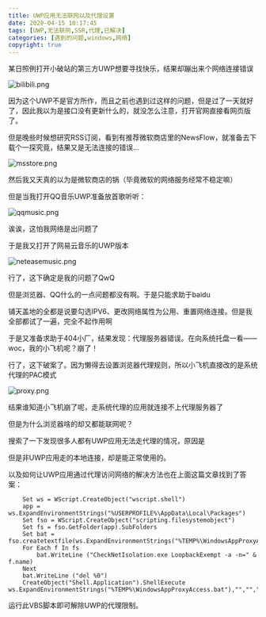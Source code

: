 ```yaml
---
title: UWP应用无法联网以及代理设置
date: 2020-04-15 10:17:45
tags: [UWP,无法联网,SSR,代理,已解决]
categories: [遇到的问题,windows,网络]
copyright: true
---
```


某日照例打开小破站的第三方UWP想要寻找快乐，结果却蹦出来个网络连接错误
<!--more-->
![bilibili.png](https://7.dusays.com/2021/01/02/10cba88a00039.png)

因为这个UWP不是官方所作，而且之前也遇到过这样的问题，但是过了一天就好了，因此我以为是接口没有更新什么的，就没怎么注意，打开官网直接看网页版了。

但是晚些时候想研究RSS订阅，看到有推荐微软商店里的NewsFlow，就准备去下载个一探究竟，结果又是无法连接的错误...

![msstore.png](https://7.dusays.com/2021/01/02/830b7a2faafcb.png)

然后我又天真的以为是微软商店的锅（毕竟微软的网络服务经常不稳定嘛）

但是当我打开QQ音乐UWP准备放首歌听听：

![qqmusic.png](https://7.dusays.com/2021/01/02/63ea313f05b28.png)

诶诶，这怕我网络是出问题了

于是我又打开了网易云音乐的UWP版本

![neteasemusic.png](https://7.dusays.com/2021/01/02/0979ed4d8ee40.png)

行了，这下确定是我的问题了QwQ

但是浏览器、QQ什么的一点问题都没有啊。于是只能求助于baidu

铺天盖地的全都是说要勾选IPV6、更改网络属性为公用、重置网络连接。但是我全部都试了一遍，完全不起作用啊

于是又准备求助于404小厂，结果发现：代理服务器错误。在向系统托盘一看——woc，我的小飞机呢？崩了！

行了，这下破案了。因为懒得去设置浏览器代理规则，所以小飞机直接改的是系统代理的PAC模式

![proxy.png](https://7.dusays.com/2021/01/02/da272d73bc678.png)

结果谁知道小飞机崩了呢，走系统代理的应用就连接不上代理服务器了

但是为什么浏览器啥的却又都能联网呢？

搜索了一下发现很多人都有UWP应用无法走代理的情况，原因是

[UWP应用是类似于沙盒应用，无法使用系统的代理，如果想要用google登陆UWP应用，会由于无法使用系统搭理而代理登陆失败。]: https://www.jianshu.com/p/106fe1421b83

但是非UWP应用走的本地连接，却是能正常使用的。



以及如何让UWP应用通过代理访问网络的解决方法也在上面这篇文章找到了答案：

```vbscript
    Set ws = WScript.CreateObject("wscript.shell")  
    app = ws.ExpandEnvironmentStrings("%USERPROFILE%\AppData\Local\Packages")
    Set fso = WScript.CreateObject("scripting.filesystemobject")
    Set fs = fso.GetFolder(app).SubFolders
    Set bat = fso.createtextfile(ws.ExpandEnvironmentStrings("%TEMP%\WindowsAppProxyAccess.bat"))  
    For Each f In fs  
        bat.WriteLine ("CheckNetIsolation.exe LoopbackExempt -a -n=" & f.name)  
    Next  
    bat.WriteLine ("del %0")  
    CreateObject("Shell.Application").ShellExecute ws.ExpandEnvironmentStrings("%TEMP%\WindowsAppProxyAccess.bat"),"","","runas",1   
```

运行此VBS脚本即可解除UWP的代理限制。